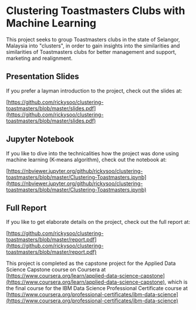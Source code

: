 # Clustering Toastmasters Clubs with Machine Learning

This project seeks to group Toastmasters clubs in the state of Selangor, Malaysia into "clusters", in order to gain insights into the similarities and similarities of Toastmasters clubs for better management and support, marketing and realignment.

## Presentation Slides

If you prefer a layman introduction to the project, check out the slides at:

[https://github.com/rickysoo/clustering-toastmasters/blob/master/slides.pdf](https://github.com/rickysoo/clustering-toastmasters/blob/master/slides.pdf)

## Jupyter Notebook

If you like to dive into the technicalities how the project was done using machine learning (K-means algorithm), check out the notebook at:

[https://nbviewer.jupyter.org/github/rickysoo/clustering-toastmasters/blob/master/Clustering-Toastmasters.ipynb](https://nbviewer.jupyter.org/github/rickysoo/clustering-toastmasters/blob/master/Clustering-Toastmasters.ipynb)

## Full Report

If you like to get elaborate details on the project, check out the full report at:

[https://github.com/rickysoo/clustering-toastmasters/blob/master/report.pdf](https://github.com/rickysoo/clustering-toastmasters/blob/master/report.pdf)

This project is completed as the capstone project for the Applied Data Science Capstone course on Coursera at [https://www.coursera.org/learn/applied-data-science-capstone](https://www.coursera.org/learn/applied-data-science-capstone), which is the final course for the IBM Data Science Professional Certificate course at [https://www.coursera.org/professional-certificates/ibm-data-science](https://www.coursera.org/professional-certificates/ibm-data-science)
